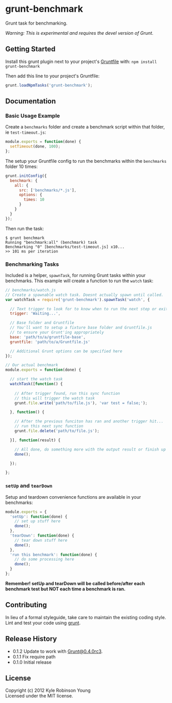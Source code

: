 # grunt-benchmark

Grunt task for benchmarking.

*Warning: This is experimental and requires the devel version of Grunt.*

## Getting Started
Install this grunt plugin next to your project's
[Gruntfile][getting_started] with: `npm install grunt-benchmark`

Then add this line to your project's Gruntfile:

```javascript
grunt.loadNpmTasks('grunt-benchmark');
```

[grunt]: https://github.com/cowboy/grunt
[getting_started]: https://github.com/cowboy/grunt/blob/master/docs/getting_started.md

## Documentation

### Basic Usage Example
Create a `benchmarks` folder and create a benchmark script within that folder,
ie `test-timeout.js`:

```javascript
module.exports = function(done) {
  setTimeout(done, 100);
};
```

The setup your Gruntfile config to run the benchmarks within the `benchmarks`
folder 10 times:

```javascript
grunt.initConfig({
  benchmark: {
    all: {
      src: ['benchmarks/*.js'],
      options: {
        times: 10
      }
    }
  }
});
```

Then run the task:

```
$ grunt benchmark
Running "benchmark:all" (benchmark) task
Benchmarking "0" [benchmarks/test-timeout.js] x10...
>> 101 ms per iteration
```

### Benchmarking Tasks
Included is a helper, `spawnTask`, for running Grunt tasks within your
benchmarks. This example will create a function to run the `watch` task:

```javascript
// benchmarks/watch.js
// Create a spawnable watch task. Doesnt actually spawn until called.
var watchTask = require('grunt-benchmark').spawnTask('watch', {

  // Text trigger to look for to know when to run the next step or exit
  trigger: 'Waiting...',

  // Base folder and Gruntfile
  // You'll want to setup a fixture base folder and Gruntfile.js
  // to ensure your Grunt'ing appropriately
  base: 'path/to/a/gruntfile-base',
  gruntfile: 'path/to/a/Gruntfile.js'

  // Additional Grunt options can be specified here
});

// Our actual benchmark
module.exports = function(done) {

  // start the watch task
  watchTask([function() {
    
    // After trigger found, run this sync function
    // this will trigger the watch task
    grunt.file.write('path/to/file.js'), 'var test = false;');

  }, function() {

    // After the previous funciton has ran and another trigger hit...
    // run this next sync function
    grunt.file.delete('path/to/file.js');

  }], function(result) {

    // All done, do something more with the output result or finish up the benchmark
    done();

  });

};
```

### `setUp` and `tearDown`
Setup and teardown convenience functions are available in your benchmarks:

```javascript
module.exports = {
  'setUp': function(done) {
    // set up stuff here
    done();
  },
  'tearDown': function(done) {
    // tear down stuff here
    done();
  },
  'run this benchmark': function(done) {
    // do some processing here
    done();
  }
};
```

**Remember! setUp and tearDown will be called before/after each benchmark test
but NOT each time a benchmark is ran.**

## Contributing
In lieu of a formal styleguide, take care to maintain the existing coding style.
Lint and test your code using [grunt][grunt].

## Release History
* 0.1.2 Update to work with Grunt@0.4.0rc3.
* 0.1.1 Fix require path
* 0.1.0 Initial release

## License
Copyright (c) 2012 Kyle Robinson Young  
Licensed under the MIT license.
